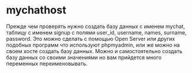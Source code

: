 # mychathost
Прежде чем проверять нужно создать базу данных с именем mychat, таблицу с именем signup с полями user_id, username, names, surname, password. Это можно сделать с помощью Open Server или других подобных программ что используют phpmyadmin, или же можно на своем хосте создать базу данных. Можно и самостоятельно создать базу данных со своими значениями но вам прийдется много переменных переименовывать.
